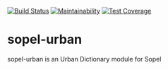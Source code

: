 [![Build Status](https://travis-ci.org/RustyBower/sopel-urban.svg?branch=master)](https://travis-ci.org/RustyBower/sopel-urban)
[![Maintainability](https://api.codeclimate.com/v1/badges/43154ee379640b3e56a0/maintainability)](https://codeclimate.com/github/RustyBower/sopel-urban/maintainability)
[![Test Coverage](https://api.codeclimate.com/v1/badges/43154ee379640b3e56a0/test_coverage)](https://codeclimate.com/github/RustyBower/sopel-urban/test_coverage)

# sopel-urban

sopel-urban is an Urban Dictionary module for Sopel
